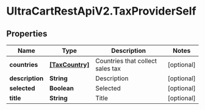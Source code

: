 # UltraCartRestApiV2.TaxProviderSelf

## Properties
Name | Type | Description | Notes
------------ | ------------- | ------------- | -------------
**countries** | [**[TaxCountry]**](TaxCountry.md) | Countries that collect sales tax | [optional] 
**description** | **String** | Description | [optional] 
**selected** | **Boolean** | Selected | [optional] 
**title** | **String** | Title | [optional] 


